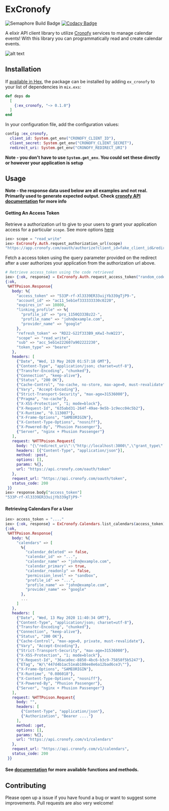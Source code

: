 # ExCronofy
![Semaphore Build Badge](https://edwinthinks.semaphoreci.com/badges/ex_cronofy.svg?stlye=shield "Semaphore Badge")
[![Codacy Badge](https://api.codacy.com/project/badge/Grade/0dbbcc3d9fba46f0b5c1ca40211cd03f)](https://www.codacy.com/manual/edwinthinks/ex_cronofy?utm_source=github.com&amp;utm_medium=referral&amp;utm_content=edwinthinks/ex_cronofy&amp;utm_campaign=Badge_Grade)

A elixir API client library to utilize [Cronofy](https://www.cronofy.com/) services to manage calendar events! With this library you can programmatically read and create calendar events.

![alt text](https://media.giphy.com/media/eHEmsqSW9B53K65dnS/source.gif "Logo Title Text 1")

## Installation

If [available in Hex](https://hex.pm/docs/publish), the package can be installed
by adding `ex_cronofy` to your list of dependencies in `mix.exs`:

```elixir
def deps do
  [
    {:ex_cronofy, "~> 0.1.0"}
  ]
end
```

In your configuration file, add the configuration values:
```elixir
config :ex_cronofy,
  client_id: System.get_env("CRONOFY_CLIENT_ID"),
  client_secret: System.get_env("CRONOFY_CLIENT_SECRET"),
  redirect_uri: System.get_env("CRONOFY_REDIRECT_URI")
```

**Note - you don't have to use `System.get_env`. You could set these directly or however your application is setup**

## Usage

**Note - the response data used below are all examples and not real. Primarily used to generate expected output. Check [cronofy API documentation](https://docs.cronofy.com/developers/api/) for more info**

#### Getting An Access Token
Retrieve a authorization url to give to your users to grant your application access for a
particular `scope`. See more options [here](https://docs.cronofy.com/developers/api/authorization/request-authorization/)

```elixir
iex> scope = "read_write"
iex> ExCronofy.Auth.request_authorization_url(scope)
"https://app.cronofy.com/oauth/authorize?client_id=fake_client_id&redirect_uri=fake_redirect_uri&response_type=code&scope=read_events&state=wibble"
```

Fetch a access token using the query parameter provided on the redirect after a user authorizes your application from the authorization url above.

```elixir
# Retrieve access_token using the code retrieved 
iex> {:ok, response} = ExCronofy.Auth.request_access_token("random_code")
{:ok,
 %HTTPoison.Response{
   body: %{
     "access_token" => "533P-rf-Xl3339ER33uijYb339gTjP9-",
     "account_id" => "ac11_5eb1ef333333330c0220",
     "expires_in" => 10800,
     "linking_profile" => %{
       "profile_id" => "pro_1150Q333Bz22-",
       "profile_name" => "john@example.com",
       "provider_name" => "google"
     },
     "refresh_token" => "RD22-G22f333B9_mXwI-hvW223",
     "scope" => "read_write",
     "sub" => "acc_5eb1e222607a902222230",
     "token_type" => "bearer"
   },
   headers: [
     {"Date", "Wed, 13 May 2020 01:57:18 GMT"},
     {"Content-Type", "application/json; charset=utf-8"},
     {"Transfer-Encoding", "chunked"},
     {"Connection", "keep-alive"},
     {"Status", "200 OK"},
     {"Cache-Control", "no-cache, no-store, max-age=0, must-revalidate"},
     {"Vary", "Accept-Encoding"},
     {"Strict-Transport-Security", "max-age=31536000"},
     {"Pragma", "no-cache"},
     {"X-XSS-Protection", "1; mode=block"},
     {"X-Request-Id", "635abd31-264f-49ae-9e5b-1c9ecc04c5b2"},
     {"X-Runtime", "0.113007"},
     {"X-Frame-Options", "SAMEORIGIN"},
     {"X-Content-Type-Options", "nosniff"},
     {"X-Powered-By", "Phusion Passenger"},
     {"Server", "nginx + Phusion Passenger"}
   ],
   request: %HTTPoison.Request{
     body: "{\"redirect_uri\":\"http://localhost:3000\",\"grant_type\":\"authorization_code\",\"code\":\"....\",\"client_secret\":\".....\",\"client_id\":\".....\"}",
     headers: [{"Content-Type", "application/json"}],
     method: :post,
     options: [],
     params: %{},
     url: "https://api.cronofy.com/oauth/token"
   },
   request_url: "https://api.cronofy.com/oauth/token",
   status_code: 200
 }}
iex> response.body["access_token"]
"533P-rf-Xl3339ER33uijYb339gTjP9-"
```

#### Retrieving Calendars For a User
```elixir
iex> access_token = "...."
iex> {:ok, response} = ExCronofy.Calendars.list_calendars(access_token)
{:ok,
 %HTTPoison.Response{
   body: %{
     "calendars" => [
       %{
         "calendar_deleted" => false,
         "calendar_id" => "...",
         "calendar_name" => "john@example.com",
         "calendar_primary" => true,
         "calendar_readonly" => false,
         "permission_level" => "sandbox",
         "profile_id" => "...",
         "profile_name" => "john@example.com",
         "provider_name" => "google"
       },
       ...
     ]
   },
   headers: [
     {"Date", "Wed, 13 May 2020 11:40:34 GMT"},
     {"Content-Type", "application/json; charset=utf-8"},
     {"Transfer-Encoding", "chunked"},
     {"Connection", "keep-alive"},
     {"Status", "200 OK"},
     {"Cache-Control", "max-age=0, private, must-revalidate"},
     {"Vary", "Accept-Encoding"},
     {"Strict-Transport-Security", "max-age=31536000"},
     {"X-XSS-Protection", "1; mode=block"},
     {"X-Request-Id", "36aca0ec-8850-4bc6-b3c9-75858f5b5247"},
     {"ETag", "W/\"447d4b1ac51eab108ee8e6a12bad6ce3\""},
     {"X-Frame-Options", "SAMEORIGIN"},
     {"X-Runtime", "0.086018"},
     {"X-Content-Type-Options", "nosniff"},
     {"X-Powered-By", "Phusion Passenger"},
     {"Server", "nginx + Phusion Passenger"}
   ],
   request: %HTTPoison.Request{
     body: "",
     headers: [
       {"Content-Type", "application/json"},
       {"Authorization", "Bearer ...."}
     ],
     method: :get,
     options: [],
     params: %{},
     url: "https://api.cronofy.com/v1/calendars"
   },
   request_url: "https://api.cronofy.com/v1/calendars",
   status_code: 200
 }}
```

#### See [documentation]() for more available functions and methods.

## Contributing

Please open up a issue if you have found a bug or want to suggest some improvements. Pull requests are also very welcome!

